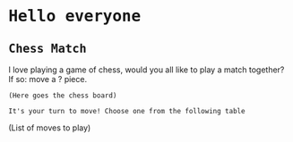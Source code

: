 # <samp> Hello everyone </samp>






## <samp> Chess Match </samp>
I love playing a game of chess, would you all like to play a match together? If so: move a <!-- BEGIN TURN -->?<!-- END TURN --> piece.

<!-- BEGIN CHESS BOARD -->
`(Here goes the chess board)`
<!-- END CHESS BOARD -->

`It's your turn to move! Choose one from the following table`
<!-- BEGIN MOVES LIST -->
(List of moves to play)
<!-- END MOVES LIST -->
